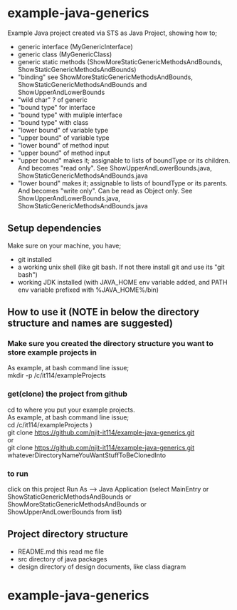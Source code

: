 # example-java-generics
Example Java project created via STS as Java Project, showing how to;
- generic interface (MyGenericInterface)
- generic class (MyGenericClass)
- generic static methods (ShowMoreStaticGenericMethodsAndBounds, ShowStaticGenericMethodsAndBounds)
- "binding" see ShowMoreStaticGenericMethodsAndBounds, ShowStaticGenericMethodsAndBounds and ShowUpperAndLowerBounds
- "wild char" ? of generic
- "bound type" for interface
- "bound type" with muliple interface
- "bound type" with class
- "lower bound" of variable type
- "upper bound" of variable type
- "lower bound" of method input
- "upper bound" of method input
- "upper bound" makes it; assignable to lists of boundType or its children. And becomes "read only". See ShowUpperAndLowerBounds.java, ShowStaticGenericMethodsAndBounds.java
- "lower bound" makes it; assignable to lists of boundType or its parents. And becomes "write only". Can be read as Object only. See ShowUpperAndLowerBounds.java, ShowStaticGenericMethodsAndBounds.java

## Setup dependencies
Make sure on your machine, you have;
- git installed
- a working unix shell (like git bash. If not there install git and use its "git bash")
- working JDK installed (with JAVA_HOME env variable added, and PATH env variable prefixed with %JAVA_HOME%/bin)

## How to use it  (NOTE in below the directory structure and names are suggested)
### Make sure you created the directory structure you want to store example projects in
As example, at bash command line issue;<br>
mkdir -p /c/it114/exampleProjects

### get(clone) the project from github
cd to where you put your example projects.<br>
As example, at bash command line issue;<br>
cd /c/it114/exampleProjects ) <br>
git clone https://github.com/njit-it114/example-java-generics.git <br>
or<br>
git clone https://github.com/njit-it114/example-java-generics.git  whateverDirectoryNameYouWantStuffToBeClonedInto

### to run
click on this project
Run As --> Java Application (select MainEntry or ShowStaticGenericMethodsAndBounds or ShowMoreStaticGenericMethodsAndBounds or ShowUpperAndLowerBounds from list)

## Project directory structure
- README.md this read me file
- src directory of java packages
- design directory of design documents, like class diagram
 # example-java-generics
 
 
